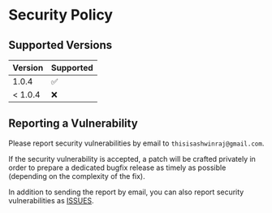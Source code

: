 # Security Policy

## Supported Versions

| Version   | Supported          |
| --------- | ------------------ |
| 1.0.4     | :white_check_mark: |
| < 1.0.4   | :x:                |

## Reporting a Vulnerability

Please report security vulnerabilities by email to `thisisashwinraj@gmail.com`.

If the security vulnerability is accepted, a patch will be crafted privately
in order to prepare a dedicated bugfix release as timely as possible (depending
on the complexity of the fix).

In addition to sending the report by email, you can also report security
vulnerabilities as [ISSUES](https://github.com/thisisashwinraj/Mathematica-Python-Package/issues).
